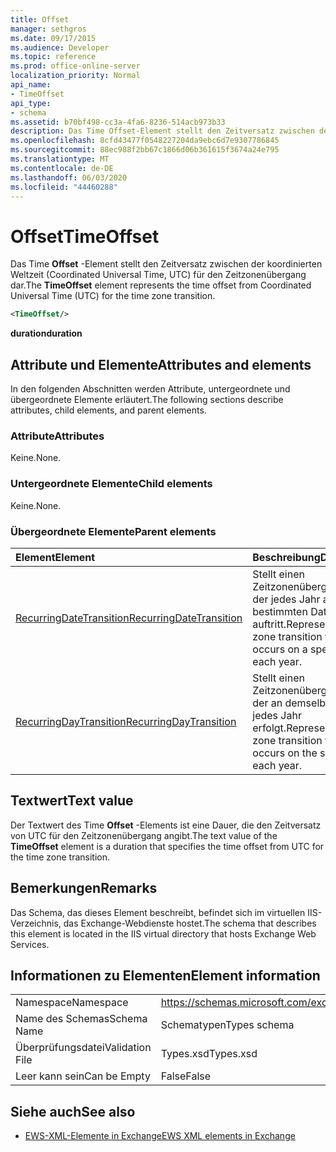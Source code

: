 ```yaml
---
title: Offset
manager: sethgros
ms.date: 09/17/2015
ms.audience: Developer
ms.topic: reference
ms.prod: office-online-server
localization_priority: Normal
api_name:
- TimeOffset
api_type:
- schema
ms.assetid: b70bf498-cc3a-4fa6-8236-514acb973b33
description: Das Time Offset-Element stellt den Zeitversatz zwischen der koordinierten Weltzeit (Coordinated Universal Time, UTC) für den Zeitzonenübergang dar.
ms.openlocfilehash: 8cfd43477f0548227204da9ebc6d7e9307786845
ms.sourcegitcommit: 88ec988f2bb67c1866d06b361615f3674a24e795
ms.translationtype: MT
ms.contentlocale: de-DE
ms.lasthandoff: 06/03/2020
ms.locfileid: "44460288"
---
```

# <a name="timeoffset"></a><span data-ttu-id="14492-103">Offset</span><span class="sxs-lookup"><span data-stu-id="14492-103">TimeOffset</span></span>

<span data-ttu-id="14492-104">Das Time **Offset** -Element stellt den Zeitversatz zwischen der koordinierten Weltzeit (Coordinated Universal Time, UTC) für den Zeitzonenübergang dar.</span><span class="sxs-lookup"><span data-stu-id="14492-104">The **TimeOffset** element represents the time offset from Coordinated Universal Time (UTC) for the time zone transition.</span></span> 
  
```XML
<TimeOffset/>
```

 <span data-ttu-id="14492-105">**duration**</span><span class="sxs-lookup"><span data-stu-id="14492-105">**duration**</span></span>
## <a name="attributes-and-elements"></a><span data-ttu-id="14492-106">Attribute und Elemente</span><span class="sxs-lookup"><span data-stu-id="14492-106">Attributes and elements</span></span>

<span data-ttu-id="14492-107">In den folgenden Abschnitten werden Attribute, untergeordnete und übergeordnete Elemente erläutert.</span><span class="sxs-lookup"><span data-stu-id="14492-107">The following sections describe attributes, child elements, and parent elements.</span></span>
  
### <a name="attributes"></a><span data-ttu-id="14492-108">Attribute</span><span class="sxs-lookup"><span data-stu-id="14492-108">Attributes</span></span>

<span data-ttu-id="14492-109">Keine.</span><span class="sxs-lookup"><span data-stu-id="14492-109">None.</span></span>
  
### <a name="child-elements"></a><span data-ttu-id="14492-110">Untergeordnete Elemente</span><span class="sxs-lookup"><span data-stu-id="14492-110">Child elements</span></span>

<span data-ttu-id="14492-111">Keine.</span><span class="sxs-lookup"><span data-stu-id="14492-111">None.</span></span>
  
### <a name="parent-elements"></a><span data-ttu-id="14492-112">Übergeordnete Elemente</span><span class="sxs-lookup"><span data-stu-id="14492-112">Parent elements</span></span>

|<span data-ttu-id="14492-113">**Element**</span><span class="sxs-lookup"><span data-stu-id="14492-113">**Element**</span></span>|<span data-ttu-id="14492-114">**Beschreibung**</span><span class="sxs-lookup"><span data-stu-id="14492-114">**Description**</span></span>|
|:-----|:-----|
|[<span data-ttu-id="14492-115">RecurringDateTransition</span><span class="sxs-lookup"><span data-stu-id="14492-115">RecurringDateTransition</span></span>](recurringdatetransition.md) <br/> |<span data-ttu-id="14492-116">Stellt einen Zeitzonenübergang dar, der jedes Jahr an einem bestimmten Datum auftritt.</span><span class="sxs-lookup"><span data-stu-id="14492-116">Represents a time zone transition that occurs on a specific date each year.</span></span>  <br/> |
|[<span data-ttu-id="14492-117">RecurringDayTransition</span><span class="sxs-lookup"><span data-stu-id="14492-117">RecurringDayTransition</span></span>](recurringdaytransition.md) <br/> |<span data-ttu-id="14492-118">Stellt einen Zeitzonenübergang dar, der an demselben Tag jedes Jahr erfolgt.</span><span class="sxs-lookup"><span data-stu-id="14492-118">Represents a time zone transition that occurs on the same day each year.</span></span>  <br/> |
   
## <a name="text-value"></a><span data-ttu-id="14492-119">Textwert</span><span class="sxs-lookup"><span data-stu-id="14492-119">Text value</span></span>

<span data-ttu-id="14492-120">Der Textwert des Time **Offset** -Elements ist eine Dauer, die den Zeitversatz von UTC für den Zeitzonenübergang angibt.</span><span class="sxs-lookup"><span data-stu-id="14492-120">The text value of the **TimeOffset** element is a duration that specifies the time offset from UTC for the time zone transition.</span></span> 
  
## <a name="remarks"></a><span data-ttu-id="14492-121">Bemerkungen</span><span class="sxs-lookup"><span data-stu-id="14492-121">Remarks</span></span>

<span data-ttu-id="14492-122">Das Schema, das dieses Element beschreibt, befindet sich im virtuellen IIS-Verzeichnis, das Exchange-Webdienste hostet.</span><span class="sxs-lookup"><span data-stu-id="14492-122">The schema that describes this element is located in the IIS virtual directory that hosts Exchange Web Services.</span></span>
  
## <a name="element-information"></a><span data-ttu-id="14492-123">Informationen zu Elementen</span><span class="sxs-lookup"><span data-stu-id="14492-123">Element information</span></span>

|||
|:-----|:-----|
|<span data-ttu-id="14492-124">Namespace</span><span class="sxs-lookup"><span data-stu-id="14492-124">Namespace</span></span>  <br/> |https://schemas.microsoft.com/exchange/services/2006/types  <br/> |
|<span data-ttu-id="14492-125">Name des Schemas</span><span class="sxs-lookup"><span data-stu-id="14492-125">Schema Name</span></span>  <br/> |<span data-ttu-id="14492-126">Schematypen</span><span class="sxs-lookup"><span data-stu-id="14492-126">Types schema</span></span>  <br/> |
|<span data-ttu-id="14492-127">Überprüfungsdatei</span><span class="sxs-lookup"><span data-stu-id="14492-127">Validation File</span></span>  <br/> |<span data-ttu-id="14492-128">Types.xsd</span><span class="sxs-lookup"><span data-stu-id="14492-128">Types.xsd</span></span>  <br/> |
|<span data-ttu-id="14492-129">Leer kann sein</span><span class="sxs-lookup"><span data-stu-id="14492-129">Can be Empty</span></span>  <br/> |<span data-ttu-id="14492-130">False</span><span class="sxs-lookup"><span data-stu-id="14492-130">False</span></span>  <br/> |
   
## <a name="see-also"></a><span data-ttu-id="14492-131">Siehe auch</span><span class="sxs-lookup"><span data-stu-id="14492-131">See also</span></span>



- [<span data-ttu-id="14492-132">EWS-XML-Elemente in Exchange</span><span class="sxs-lookup"><span data-stu-id="14492-132">EWS XML elements in Exchange</span></span>](ews-xml-elements-in-exchange.md)

